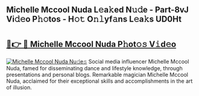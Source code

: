 ## Michelle Mccool Nuda L𝚎a𝚔ed N𝚞𝚍e - Part-8vJ Vi𝚍𝚎o P𝚑𝚘tos - H𝚘𝚝 O𝚗𝚕yf𝚊ns L𝚎a𝚔s UD0Ht

# <h2><a href="http://kfcxhgx.oniu.top/?m=Michelle+Mccool+Nuda">🔗👉 🔴 Michelle Mccool Nuda P𝚑ot𝚘𝚜 V𝚒d𝚎o</a></h2>

[![Michelle Mccool Nuda Nu𝚍e𝚜](https://i.imgur.com/0qMVB7G.gif)](http://kfcxhgx.oniu.top/?m=Michelle+Mccool+Nuda)
Social media influencer Michelle Mccool Nuda, famed for disseminating dance and lifestyle knowledge, through presentations and personal blogs. Remarkable magician Michelle Mccool Nuda, acclaimed for their exceptional skills and accomplishments in the art of illusion.  
